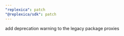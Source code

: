 ```yaml
---
"replexica": patch
"@replexica/sdk": patch
---
```


add deprecation warning to the legacy package proxies
